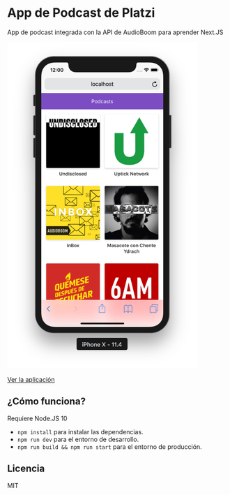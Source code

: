 # App de Podcast de Platzi

App de podcast integrada con la API de AudioBoom para aprender Next.JS

![Captura de la App](./.readme-static/captura.png)

[Ver la aplicación](https://next.jasanhdz.now.sh/)

## ¿Cómo funciona?

Requiere Node.JS 10

- `npm install` para instalar las dependencias.
- `npm run dev` para el entorno de desarrollo.
- `npm run build && npm run start` para el entorno de producción.

## Licencia

MIT
